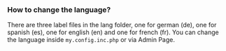 ### How to change the language?
There are three label files in the lang folder, one for german (de), one for spanish (es), one for english (en) and one for french (fr). You can change the language inside ```my.config.inc.php``` or via Admin Page.